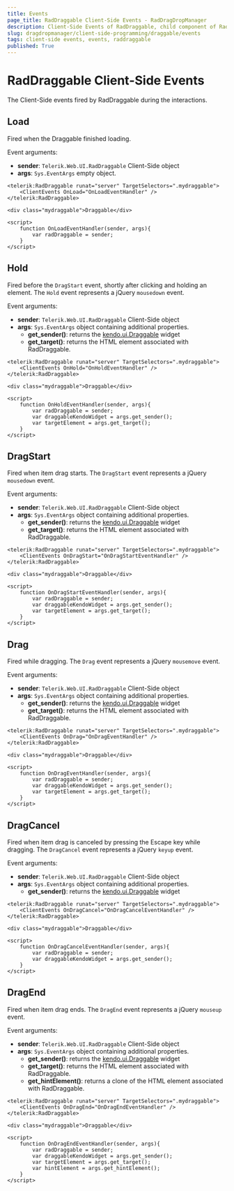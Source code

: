 ```yaml
---
title: Events
page_title: RadDraggable Client-Side Events - RadDragDropManager
description: Client-Side Events of RadDraggable, child component of RadDragDropManager
slug: dragdropmanager/client-side-programming/draggable/events
tags: client-side events, events, raddraggable
published: True
---
```


# RadDraggable Client-Side Events

The Client-Side events fired by RadDraggable during the interactions.

## Load

Fired when the Draggable finished loading.

Event arguments: 

- **sender**: `Telerik.Web.UI.RadDraggable` Client-Side object
- **args**: `Sys.EventArgs` empty object.


````ASP.NET
<telerik:RadDraggable runat="server" TargetSelectors=".mydraggable">
    <ClientEvents OnLoad="OnLoadEventHandler" />
</telerik:RadDraggable>

<div class="mydraggable">Draggable</div>

<script>
    function OnLoadEventHandler(sender, args){
        var radDraggable = sender;
    }
</script>
````

## Hold

Fired before the `DragStart` event, shortly after clicking and holding an element. The `Hold` event represents a jQuery `mousedown` event.

Event arguments: 

- **sender**: `Telerik.Web.UI.RadDraggable` Client-Side object
- **args**: `Sys.EventArgs` object containing additional properties.
  - **get_sender()**: returns the [kendo.ui.Draggable](https://docs.telerik.com/kendo-ui/api/javascript/ui/draggable) widget
  - **get_target()**: returns the HTML element associated with RadDraggable.


````ASP.NET
<telerik:RadDraggable runat="server" TargetSelectors=".mydraggable">
    <ClientEvents OnHold="OnHoldEventHandler" />
</telerik:RadDraggable>

<div class="mydraggable">Draggable</div>

<script>
    function OnHoldEventHandler(sender, args){
        var radDraggable = sender;
        var draggableKendoWidget = args.get_sender();
        var targetElement = args.get_target();
    }
</script>
````


## DragStart

Fired when item drag starts. The `DragStart` event represents a jQuery `mousedown` event.

Event arguments: 

- **sender**: `Telerik.Web.UI.RadDraggable` Client-Side object
- **args**: `Sys.EventArgs` object containing additional properties.
  - **get_sender()**: returns the [kendo.ui.Draggable](https://docs.telerik.com/kendo-ui/api/javascript/ui/draggable) widget
  - **get_target()**: returns the HTML element associated with RadDraggable.


````ASP.NET
<telerik:RadDraggable runat="server" TargetSelectors=".mydraggable">
    <ClientEvents OnDragStart="OnDragStartEventHandler" />
</telerik:RadDraggable>

<div class="mydraggable">Draggable</div>

<script>
    function OnDragStartEventHandler(sender, args){
        var radDraggable = sender;
        var draggableKendoWidget = args.get_sender();
        var targetElement = args.get_target();
    }
</script>
````

## Drag

Fired while dragging. The `Drag` event represents a jQuery `mousemove` event.

Event arguments: 

- **sender**: `Telerik.Web.UI.RadDraggable` Client-Side object
- **args**: `Sys.EventArgs` object containing additional properties.
  - **get_sender()**: returns the [kendo.ui.Draggable](https://docs.telerik.com/kendo-ui/api/javascript/ui/draggable) widget
  - **get_target()**: returns the HTML element associated with RadDraggable.

````ASP.NET
<telerik:RadDraggable runat="server" TargetSelectors=".mydraggable">
    <ClientEvents OnDrag="OnDragEventHandler" />
</telerik:RadDraggable>

<div class="mydraggable">Draggable</div>

<script>
    function OnDragEventHandler(sender, args){
        var radDraggable = sender;
        var draggableKendoWidget = args.get_sender();
        var targetElement = args.get_target();        
    }
</script>
````

## DragCancel

Fired when item drag is canceled by pressing the Escape key while dragging. The `DragCancel` event represents a jQuery `keyup` event.

Event arguments: 

- **sender**: `Telerik.Web.UI.RadDraggable` Client-Side object
- **args**: `Sys.EventArgs` object containing additional properties.
  - **get_sender()**: returns the [kendo.ui.Draggable](https://docs.telerik.com/kendo-ui/api/javascript/ui/draggable) widget

````ASP.NET
<telerik:RadDraggable runat="server" TargetSelectors=".mydraggable">
    <ClientEvents OnDragCancel="OnDragCancelEventHandler" />
</telerik:RadDraggable>

<div class="mydraggable">Draggable</div>

<script>
    function OnDragCancelEventHandler(sender, args){
        var radDraggable = sender;
        var draggableKendoWidget = args.get_sender();
    }
</script>
````

## DragEnd

Fired when item drag ends. The `DragEnd` event represents a jQuery `mouseup` event.

Event arguments: 

- **sender**: `Telerik.Web.UI.RadDraggable` Client-Side object
- **args**: `Sys.EventArgs` object containing additional properties.
  - **get_sender()**: returns the [kendo.ui.Draggable](https://docs.telerik.com/kendo-ui/api/javascript/ui/draggable) widget
  - **get_target()**: returns the HTML element associated with RadDraggable.
  - **get_hintElement()**: returns a clone of the HTML element associated with RadDraggable.

````ASP.NET
<telerik:RadDraggable runat="server" TargetSelectors=".mydraggable">
    <ClientEvents OnDragEnd="OnDragEndEventHandler" />
</telerik:RadDraggable>

<div class="mydraggable">Draggable</div>

<script>
    function OnDragEndEventHandler(sender, args){
        var radDraggable = sender;
        var draggableKendoWidget = args.get_sender();
        var targetElement = args.get_target();
        var hintElement = args.get_hintElement();
    }
</script>
````
 
